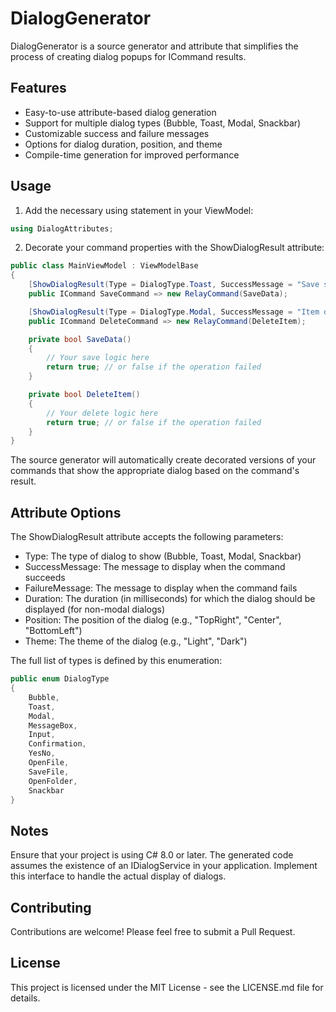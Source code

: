 # DialogGenerator

DialogGenerator is a source generator and attribute that simplifies the process of creating dialog popups for ICommand results.

## Features

- Easy-to-use attribute-based dialog generation
- Support for multiple dialog types (Bubble, Toast, Modal, Snackbar)
- Customizable success and failure messages
- Options for dialog duration, position, and theme
- Compile-time generation for improved performance

## Usage

1. Add the necessary using statement in your ViewModel:

```csharp
using DialogAttributes;
```
2. Decorate your command properties with the ShowDialogResult attribute:

```csharp
public class MainViewModel : ViewModelBase
{
    [ShowDialogResult(Type = DialogType.Toast, SuccessMessage = "Save successful!", FailureMessage = "Save failed", Duration = 3000, Position = "TopRight", Theme = "Dark")]
    public ICommand SaveCommand => new RelayCommand(SaveData);

    [ShowDialogResult(Type = DialogType.Modal, SuccessMessage = "Item deleted", FailureMessage = "Delete operation failed")]
    public ICommand DeleteCommand => new RelayCommand(DeleteItem);

    private bool SaveData()
    {
        // Your save logic here
        return true; // or false if the operation failed
    }

    private bool DeleteItem()
    {
        // Your delete logic here
        return true; // or false if the operation failed
    }
}
```
The source generator will automatically create decorated versions of your commands that show the appropriate dialog based on the command's result.

## Attribute Options
The ShowDialogResult attribute accepts the following parameters:

- Type: The type of dialog to show (Bubble, Toast, Modal, Snackbar)
- SuccessMessage: The message to display when the command succeeds
- FailureMessage: The message to display when the command fails
- Duration: The duration (in milliseconds) for which the dialog should be displayed (for non-modal dialogs)
- Position: The position of the dialog (e.g., "TopRight", "Center", "BottomLeft")
- Theme: The theme of the dialog (e.g., "Light", "Dark")

The full list of types is defined by this enumeration:

```csharp
public enum DialogType
{
    Bubble,
    Toast,
    Modal,
    MessageBox,
    Input,
    Confirmation,
    YesNo,
    OpenFile,
    SaveFile,
    OpenFolder,
    Snackbar
}
```

## Notes

Ensure that your project is using C# 8.0 or later.
The generated code assumes the existence of an IDialogService in your application. Implement this interface to handle the actual display of dialogs.

## Contributing
Contributions are welcome! Please feel free to submit a Pull Request.

## License
This project is licensed under the MIT License - see the LICENSE.md file for details.
